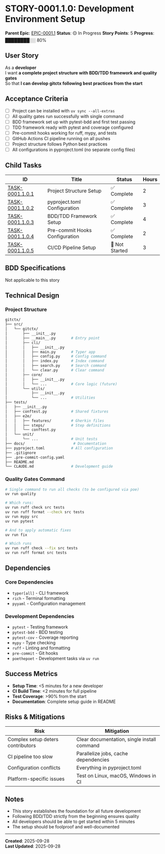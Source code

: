 # STORY-0001.1.0: Development Environment Setup

**Parent Epic**: [EPIC-0001.1](../epics/EPIC-0001.1.md)
**Status**: 🟡 In Progress
**Story Points**: 5
**Progress**: ████████░░ 80%

## User Story

As a **developer**  
I want **a complete project structure with BDD/TDD framework and quality gates**  
So that **I can develop gitctx following best practices from the start**

## Acceptance Criteria

- [ ] Project can be installed with `uv sync --all-extras`
- [ ] All quality gates run successfully with single command
- [ ] BDD framework set up with pytest-bdd and first test passing
- [ ] TDD framework ready with pytest and coverage configured
- [ ] Pre-commit hooks working for ruff, mypy, and tests
- [ ] GitHub Actions CI pipeline running on all pushes
- [ ] Project structure follows Python best practices
- [ ] All configurations in pyproject.toml (no separate config files)

## Child Tasks

| ID | Title | Status | Hours |
|----|-------|--------|-------|
| [TASK-0001.1.0.1](../tasks/TASK-0001.1.0.1.md) | Project Structure Setup | ✅ Complete | 2 |
| [TASK-0001.1.0.2](../tasks/TASK-0001.1.0.2.md) | pyproject.toml Configuration | ✅ Complete | 3 |
| [TASK-0001.1.0.3](../tasks/TASK-0001.1.0.3.md) | BDD/TDD Framework Setup | ✅ Complete | 4 |
| [TASK-0001.1.0.4](../tasks/TASK-0001.1.0.4.md) | Pre-commit Hooks Configuration | ✅ Complete | 2 |
| [TASK-0001.1.0.5](../tasks/TASK-0001.1.0.5.md) | CI/CD Pipeline Setup | 🔵 Not Started | 3 |

## BDD Specifications

Not applicable to this story

## Technical Design

### Project Structure

```bash
gitctx/
├── src/
│   └── gitctx/
│       ├── __init__.py
│       ├── __main__.py       # Entry point
│       ├── cli/
│       │   ├── __init__.py
│       │   ├── main.py       # Typer app
│       │   ├── config.py     # Config command
│       │   ├── index.py      # Index command
│       │   ├── search.py     # Search command
│       │   └── clear.py      # Clear command
│       ├── core/
│       │   ├── __init__.py
│       │   └── ...           # Core logic (future)
│       └── utils/
│           ├── __init__.py
│           └── ...           # Utilities
├── tests/
│   ├── __init__.py
│   ├── conftest.py           # Shared fixtures
│   ├── e2e/
│   │   ├── features/         # Gherkin files
│   │   ├── steps/            # Step definitions
│   │   └── conftest.py
│   └── unit/
│       └── ...               # Unit tests
├── docs/                      # Documentation
├── pyproject.toml            # All configuration
├── .gitignore
├── .pre-commit-config.yaml
├── README.md
└── CLAUDE.md                 # Development guide
```

### Quality Gates Command

```bash
# Single command to run all checks (to be configured via poe)
uv run quality

# Which runs:
uv run ruff check src tests
uv run ruff format --check src tests
uv run mypy src
uv run pytest

# And to apply automatic fixes
uv run fix

# Which runs
uv run ruff check --fix src tests
uv run ruff format src tests
```

## Dependencies

### Core Dependencies

- `typer[all]` - CLI framework
- `rich` - Terminal formatting
- `pyyaml` - Configuration management

### Development Dependencies

- `pytest` - Testing framework
- `pytest-bdd` - BDD testing
- `pytest-cov` - Coverage reporting
- `mypy` - Type checking
- `ruff` - Linting and formatting
- `pre-commit` - Git hooks
- `poethepoet` - Development tasks via `uv run`

## Success Metrics

- **Setup Time**: <5 minutes for a new developer
- **CI Build Time**: <2 minutes for full pipeline
- **Test Coverage**: >90% from the start
- **Documentation**: Complete setup guide in README

## Risks & Mitigations

| Risk | Mitigation |
|------|------------|
| Complex setup deters contributors | Clear documentation, single install command |
| CI pipeline too slow | Parallelize jobs, cache dependencies |
| Configuration conflicts | Everything in pyproject.toml |
| Platform-specific issues | Test on Linux, macOS, Windows in CI |

## Notes

- This story establishes the foundation for all future development
- Following BDD/TDD strictly from the beginning ensures quality
- All developers should be able to get started within 5 minutes
- The setup should be foolproof and well-documented

---

**Created**: 2025-09-28  
**Last Updated**: 2025-09-28
